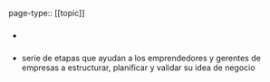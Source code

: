 page-type:: [[topic]]
- ### 
- serie de etapas que ayudan a los emprendedores y gerentes de empresas a estructurar, planificar y validar su idea de negocio

